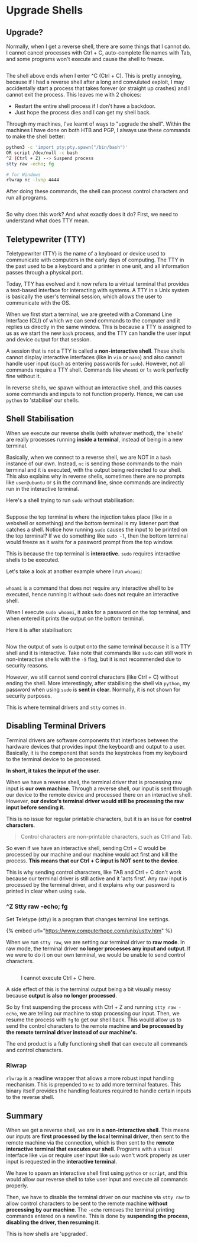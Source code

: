 # Upgrade Shells

## Upgrade?

Normally, when I get a reverse shell, there are some things that I cannot do. I cannot cancel processes with Ctrl + C, auto-complete file names with Tab, and some programs won't execute and cause the shell to freeze.

<figure><img src="../.gitbook/assets/image (75) (6).png" alt=""><figcaption></figcaption></figure>

The shell above ends when I enter ^C (Ctrl + C). This is pretty annoying, because if I had a reverse shell after a long and convuluted exploit, I may accidentally start a process that takes forever (or straight up crashes) and I cannot exit the process. This leaves me with 2 choices:

* Restart the entire shell process if I don't have a backdoor.
* Just hope the process dies and I can get my shell back.

Through my machines, I've learnt of ways to "upgrade the shell". Within the machines I have done on both HTB and PGP, I always use these commands to make the shell better:

```bash
python3 -c 'import pty;pty.spawn("/bin/bash")'
OR script /dev/null -c bash
^Z (Ctrl + Z) --> Suspend process
stty raw -echo; fg

# for Windows
rlwrap nc -lvnp 4444 
```

After doing these commands, the shell can process control characters and run all programs.

<figure><img src="../.gitbook/assets/image (196).png" alt=""><figcaption></figcaption></figure>

So why does this work? And what exactly does it do? First, we need to understand what does TTY mean.

## Teletypewriter (TTY)

Teletypewriter (TTY) is the name of a keyboard or device used to communicate with computers in the early days of computing. The TTY in the past used to be a keyboard and a printer in one unit, and all information passes through a physical port.

Today, TTY has evolved and it now refers to a virtual terminal that provides a text-based interface for interacting with systems. A TTY in a Unix system is basically the user's terminal session, which allows the user to communicate with the OS.&#x20;

When we first start a terminal, we are greeted with a Command Line Interface (CLI) of which we can send commands to the computer and it replies us directly in the same window. This is because a TTY is assigned to us as we start the new `bash` process, and the TTY can handle the user input and device output for that session.

A session that is not a TTY is called a **non-interactive shell**. These shells cannot display interactive interfaces (like in `vim` or `nano`) and also cannot handle user input (such as entering passwords for `sudo`). However, not all commands require a TTY shell. Commands like `whoami` or `ls` work perfectly fine without it.

In reverse shells, we spawn without an interactive shell, and this causes some commands and inputs to not function properly. Hence, we can use `python` to 'stabilise' our shells.

## Shell Stabilisation

When we execute our reverse shells (with whatever method), the 'shells' are really processes running **inside a terminal**, instead of being in a new terminal.

Basically, when we connect to a reverse shell, we are NOT in a `bash`  instance of our own. Instead, `nc` is sending those commands to the main terminal and it is executed, with the output being redirected to our shell. This also explains why in reverse shells, sometimes there are no prompts like `user@ubuntu` or `$` in the command line, since commands are indirectly run in the interactive terminal.&#x20;

Here's a shell trying to run `sudo` without stabilisation:

<figure><img src="../.gitbook/assets/image (148).png" alt=""><figcaption></figcaption></figure>

Suppose the top terminal is where the injection takes place (like in a webshell or something) and the bottom terminal is my listener port that catches a shell. Notice how running `sudo` causes the input to be printed on the top terminal? If we do something like `sudo -l`, then the bottom terminal would freeze as it waits for a password prompt from the top window.

This is because the top terminal is **interactive.** `sudo` requires interactive shells to be executed.&#x20;

Let's take a look at another example where I run `whoami`:

<figure><img src="../.gitbook/assets/image (174) (2).png" alt=""><figcaption></figcaption></figure>

`whoami` is a command that does not require any interactive shell to be executed, hence running it without `sudo` does not require an interactive shell.&#x20;

When I execute `sudo whoami`, it asks for a password on the top terminal, and when entered it prints the output on the bottom terminal.&#x20;

Here it is after stabilisation:

<figure><img src="../.gitbook/assets/image (153) (1).png" alt=""><figcaption></figcaption></figure>

Now the output of `sudo` is output onto the same terminal because it is a TTY shell and it is interactive. Take note that commands like `sudo` can still work in non-interactive shells with the `-S` flag, but it is not recommended due to security reasons.&#x20;

However, we still cannot send control characters (like Ctrl + C) without ending the shell. More interestingly, after stabilising the shell via `python`, my password when using `sudo` is **sent in clear**. Normally, it is not shown for security purposes.&#x20;

This is where terminal drivers and `stty` comes in.

## Disabling Terminal Drivers

Terminal drivers are software components that interfaces between the hardware devices that provides input (the keyboard) and output to a user. Basically, it is the component that sends the keystrokes from my keyboard to the terminal device to be processed.&#x20;

**In short, it takes the input of the user.**&#x20;

When we have a reverse shell, the terminal driver that is processing raw input is **our own machine**. Through a reverse shell, our input is sent through our device to the remote device and processed there on an interactive shell. However, **our device's terminal driver would still be processing the raw input before sending it.**

This is no issue for regular printable characters, but it is an issue for **control characters**.

> Control characters are non-printable characters, such as Ctrl and Tab.

So even if we have an interactive shell, sending Ctrl + C would be processed by our machine and our machine would act first and kill the process. **This means that our Ctrl + C input is NOT sent to the device**.&#x20;

This is why sending control characters, like TAB and Ctrl + C don't work because our terminal driver is still active and it 'acts first'. Any raw input is processed by the terminal driver, and it explains why our password is printed in clear when using `sudo`.

### ^Z Stty raw -echo; fg

Set Teletype (stty) is a program that changes terminal line settings.&#x20;

{% embed url="https://www.computerhope.com/unix/ustty.htm" %}

When we run `stty raw`, we are setting our terminal driver to **raw mode**. In raw mode, the terminal driver **no longer processes any input and output**. If we were to do it on our own terminal, we would be unable to send control characters.&#x20;

<figure><img src="../.gitbook/assets/image (163) (1).png" alt=""><figcaption><p>I cannot execute Ctrl + C here.</p></figcaption></figure>

A side effect of this is the terminal output being a bit visually messy because **output is also no longer processed**.&#x20;

So by first suspending the process with Ctrl + Z and running `stty raw -echo`, we are telling our machine to stop processing our input. Then, we resume the process with `fg` to get our shell back. This would allow us to send the control characters to the remote machine **and be processed by the remote terminal driver instead of our machine's.**&#x20;

The end product is a fully functioning shell that can execute all commands and control characters.&#x20;

### Rlwrap

`rlwrap` is a readline wrapper that allows a more robust input handling mechanism. This is prepended to `nc` to add more terminal features. This binary itself provides the handling features required to handle certain inputs to the reverse shell.

## Summary

When we get a reverse shell, we are in a **non-interactive shell**. This means our inputs are **first processed by the local terminal driver**, then sent to the remote machine via the connection, which is then sent to the **remote interactive terminal that executes our shell**. Programs with a visual interface like `vim` or require user input like `sudo` won't work properly as user input is requested in the **interactive terminal**.&#x20;

We have to spawn an interactive shell first using `python` or `script`, and this would allow our reverse shell to take user input and execute all commands properly.&#x20;

Then, we have to disable the terminal driver on our machine via `stty raw` to allow control characters to be sent to the remote machine **without processing by our machine**. The `-echo` removes the terminal printing commands entered on a newline. This is done by **suspending the process, disabling the driver, then resuming it**.

This is how shells are 'upgraded'.
